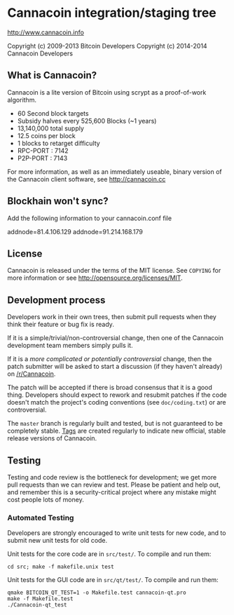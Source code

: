 Cannacoin integration/staging tree
================================

http://www.cannacoin.info

Copyright (c) 2009-2013 Bitcoin Developers
Copyright (c) 2014-2014 Cannacoin Developers

What is Cannacoin?
----------------

Cannacoin is a lite version of Bitcoin using scrypt as a proof-of-work algorithm.
 - 60 Second block targets
 - Subsidy halves every 525,600 Blocks (~1 years)
 - 13,140,000 total supply
 - 12.5 coins per block
 - 1 blocks to retarget difficulty
 - RPC-PORT : 7142
 - P2P-PORT : 7143
 
For more information, as well as an immediately useable, binary version of
the Cannacoin client software, see http://cannacoin.cc

Blockhain won't sync?
---------------------
Add the following information to your cannacoin.conf file

addnode=81.4.106.129
addnode=91.214.168.179

License
-------

Cannacoin is released under the terms of the MIT license. See `COPYING` for more
information or see http://opensource.org/licenses/MIT.

Development process
-------------------

Developers work in their own trees, then submit pull requests when they think
their feature or bug fix is ready.

If it is a simple/trivial/non-controversial change, then one of the Cannacoin
development team members simply pulls it.

If it is a *more complicated or potentially controversial* change, then the patch
submitter will be asked to start a discussion (if they haven't already) on
[/r/Cannacoin](http://reddit.com/r/cannacoin).

The patch will be accepted if there is broad consensus that it is a good thing.
Developers should expect to rework and resubmit patches if the code doesn't
match the project's coding conventions (see `doc/coding.txt`) or are
controversial.

The `master` branch is regularly built and tested, but is not guaranteed to be
completely stable. [Tags](https://github.com/bitcoin/bitcoin/tags) are created
regularly to indicate new official, stable release versions of Cannacoin.

Testing
-------

Testing and code review is the bottleneck for development; we get more pull
requests than we can review and test. Please be patient and help out, and
remember this is a security-critical project where any mistake might cost people
lots of money.

### Automated Testing

Developers are strongly encouraged to write unit tests for new code, and to
submit new unit tests for old code.

Unit tests for the core code are in `src/test/`. To compile and run them:

    cd src; make -f makefile.unix test

Unit tests for the GUI code are in `src/qt/test/`. To compile and run them:

    qmake BITCOIN_QT_TEST=1 -o Makefile.test cannacoin-qt.pro
    make -f Makefile.test
    ./Cannacoin-qt_test
